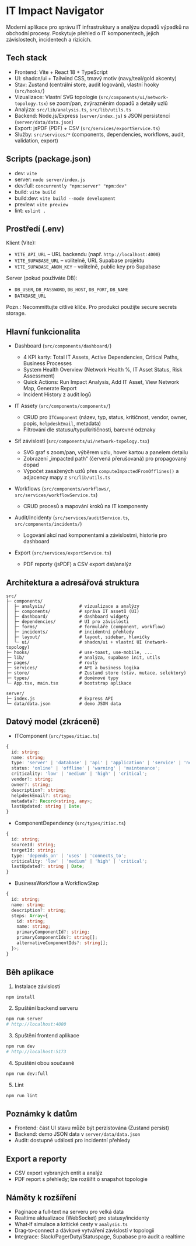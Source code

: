 # IT Impact Navigator

Moderní aplikace pro správu IT infrastruktury a analýzu dopadů výpadků na obchodní procesy. Poskytuje přehled o IT komponentech, jejich závislostech, incidentech a rizicích.

## Tech stack

- Frontend: Vite + React 18 + TypeScript
- UI: shadcn/ui + Tailwind CSS, tmavý motiv (navy/teal/gold akcenty)
- Stav: Zustand (centrální store, audit logování), vlastní hooky (`src/hooks/`)
- Vizualizace: Vlastní SVG topologie (`src/components/ui/network-topology.tsx`) se zoom/pan, zvýrazněním dopadů a detaily uzlů
- Analýza: `src/lib/analysis.ts`, `src/lib/utils.ts`
- Backend: Node.js/Express (`server/index.js`) s JSON persistencí (`server/data/data.json`)
- Export: jsPDF (PDF) + CSV (`src/services/exportService.ts`)
- Služby: `src/services/*` (components, dependencies, workflows, audit, validation, export)

## Scripts (package.json)

- dev: `vite`
- server: `node server/index.js`
- dev:full: `concurrently "npm:server" "npm:dev"`
- build: `vite build`
- build:dev: `vite build --mode development`
- preview: `vite preview`
- lint: `eslint .`

## Prostředí (.env)

Klient (Vite):
- `VITE_API_URL` – URL backendu (např. `http://localhost:4000`)
- `VITE_SUPABASE_URL` – volitelně, URL Supabase projektu
- `VITE_SUPABASE_ANON_KEY` – volitelně, public key pro Supabase

Server (pokud používáte DB):
- `DB_USER`, `DB_PASSWORD`, `DB_HOST`, `DB_PORT`, `DB_NAME`
- `DATABASE_URL`

Pozn.: Necommittujte citlivé klíče. Pro produkci použijte secure secrets storage.

## Hlavní funkcionalita

- Dashboard (`src/components/dashboard/`)
  - 4 KPI karty: Total IT Assets, Active Dependencies, Critical Paths, Business Processes
  - System Health Overview (Network Health %, IT Asset Status, Risk Assessment)
  - Quick Actions: Run Impact Analysis, Add IT Asset, View Network Map, Generate Report
  - Incident History z audit logů

- IT Assety (`src/components/components/`)
  - CRUD pro `ITComponent` (název, typ, status, kritičnost, vendor, owner, popis, `helpdeskEmail`, metadata)
  - Filtrování dle statusu/typu/kritičnosti, barevné odznaky

- Síť závislostí (`src/components/ui/network-topology.tsx`)
  - SVG graf s zoom/pan, výběrem uzlu, hover kartou a panelem detailu
  - Zobrazení „impacted path“ (červená přerušovaná) pro propagovaný dopad
  - Výpočet zasažených uzlů přes `computeImpactedFromOfflines()` a adjacency mapy z `src/lib/utils.ts`

- Workflows (`src/components/workflows/`, `src/services/workflowService.ts`)
  - CRUD procesů a mapování kroků na IT komponenty

- Audit/Incidenty (`src/services/auditService.ts`, `src/components/incidents/`)
  - Logování akcí nad komponentami a závislostmi, historie pro dashboard

- Export (`src/services/exportService.ts`)
  - PDF reporty (jsPDF) a CSV export dat/analýz

## Architektura a adresářová struktura

```
src/
├─ components/
│  ├─ analysis/             # vizualizace a analýzy
│  ├─ components/           # správa IT assetů (UI)
│  ├─ dashboard/            # dashboard widgety
│  ├─ dependencies/         # UI pro závislosti
│  ├─ forms/                # formuláře (component, workflow)
│  ├─ incidents/            # incidentní přehledy
│  ├─ layout/               # layout, sidebar, hlavičky
│  └─ ui/                   # shadcn/ui + vlastní UI (network-topology)
├─ hooks/                   # use-toast, use-mobile, ...
├─ lib/                     # analýza, supabase init, utils
├─ pages/                   # routy
├─ services/                # API a business logika
├─ store/                   # Zustand store (stav, mutace, selektory)
├─ types/                   # doménové typy
└─ App.tsx, main.tsx        # bootstrap aplikace

server/
├─ index.js                 # Express API
└─ data/data.json           # demo JSON data
```

## Datový model (zkráceně)

- ITComponent (`src/types/itiac.ts`)
```ts
{
  id: string;
  name: string;
  type: 'server' | 'database' | 'api' | 'application' | 'service' | 'network' | ...;
  status: 'online' | 'offline' | 'warning' | 'maintenance';
  criticality: 'low' | 'medium' | 'high' | 'critical';
  vendor?: string;
  owner?: string;
  description?: string;
  helpdeskEmail?: string;
  metadata?: Record<string, any>;
  lastUpdated: string | Date;
}
```

- ComponentDependency (`src/types/itiac.ts`)
```ts
{
  id: string;
  sourceId: string;
  targetId: string;
  type: 'depends_on' | 'uses' | 'connects_to';
  criticality: 'low' | 'medium' | 'high' | 'critical';
  lastUpdated?: string | Date;
}
```

- BusinessWorkflow a WorkflowStep
```ts
{
  id: string;
  name: string;
  description?: string;
  steps: Array<{
    id: string;
    name: string;
    primaryComponentId?: string;
    primaryComponentIds?: string[];
    alternativeComponentIds?: string[];
  }>;
}
```

## Běh aplikace

1) Instalace závislostí
```bash
npm install
```

2) Spuštění backend serveru
```bash
npm run server
# http://localhost:4000
```

3) Spuštění frontend aplikace
```bash
npm run dev
# http://localhost:5173
```

4) Spuštění obou současně
```bash
npm run dev:full
```

5) Lint
```bash
npm run lint
```

## Poznámky k datům

- Frontend: část UI stavu může být perzistována (Zustand persist)
- Backend: demo JSON data v `server/data/data.json`
- Audit: dostupné události pro incidentní přehledy

## Export a reporty

- CSV export vybraných entit a analýz
- PDF report s přehledy; lze rozšířit o snapshot topologie

## Náměty k rozšíření

- Paginace a full‑text na serveru pro velká data
- Realtime aktualizace (WebSocket) pro statusy/incidenty
- What‑If simulace a kritické cesty v `analysis.ts`
- Drag‑to‑connect a dávkové vytváření závislostí v topologii
- Integrace: Slack/PagerDuty/Statuspage, Supabase pro audit a realtime
